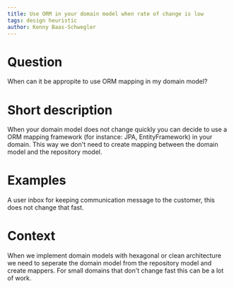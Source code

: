 ```yaml
---
title: Use ORM in your domain model when rate of change is low
tags: design heuristic
author: Kenny Baas-Schwegler
---
```

# Question

When can it be appropite to use ORM mapping in my domain model?

# Short description

When your domain model does not change quickly you can decide to use a ORM mapping framework (for instance: JPA, EntityFramework) in your domain. This way we don't need to create mapping between the domain model and the repository model.

# Examples

A user inbox for keeping communication message to the customer, this does not change that fast.

# Context

When we implement domain models with hexagonal or clean architecture we need to seperate the domain model from the repository model and create mappers. For small domains that don't change fast this can be a lot of work.